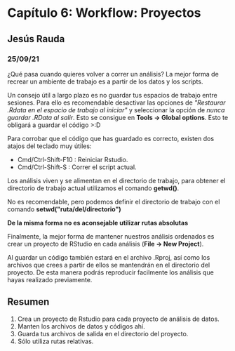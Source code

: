 # Capítulo 6: Workflow: Proyectos

## Jesús Rauda

### 25/09/21

¿Qué pasa cuando quieres volver a correr un análisis? La mejor forma de recrear un ambiente de trabajo es a partir de los datos y los scripts. 

Un consejo útil a largo plazo es no guardar tus espacios de trabajo entre sesiones. Para ello es recomendable desactivar las opciones de *"Restaurar .Rdata en el espacio de trabajo al iniciar"* y seleccionar la opción de *nunca guardar .RData al salir*. Esto se consigue en **Tools -> Global options**. Esto te obligará a guardar el código >:D

Para corrobar que el código que has guardado es correcto, existen dos atajos del teclado muy útiles:

* Cmd/Ctrl-Shift-F10 : Reiniciar Rstudio.
* Cmd/Ctrl-Shift-S : Correr el script actual.

Los análisis viven y se alimentan en el directorio de trabajo, para obtener el directorio de trabajo actual utilizamos el comando **getwd()**.

No es recomendable, pero podemos definir el directorio de trabajo con el comando **setwd("ruta/del/directorio")**

**De la misma forma no es aconsejable utilizar rutas absolutas**

Finalmente, la mejor forma de mantener nuestros análisis ordenados es crear un proyecto de RStudio en cada análisis (**File -> New Project**).

Al guardar un código también estará en el archivo .Rproj, así como los archivos que crees a partir de ellos se mantendrán en el directorio del proyecto. De esta manera podrás reproducir facilmente los análisis que hayas realizado previamente.

## Resumen

1. Crea un proyecto de Rstudio para cada proyecto de análisis de datos.
2. Manten los archivos de datos y códigos ahí.
3. Guarda tus archivos de salida en el directorio del proyecto.
4. Sólo utiliza rutas relativas.
